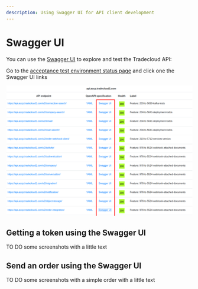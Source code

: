 ```yaml
---
description: Using Swagger UI for API client development
---
```


# Swagger UI

You can use the [Swagger UI](https://swagger.io/tools/swagger-ui/) to explore and test the Tradecloud API:

Go to the [acceptance test environment status page](https://api.accp.tradecloud1.com/) and click one the Swagger UI links

![acceptance test environment status page](../../.gitbook/assets/image%20%281%29%20%281%29%20%281%29%20%281%29%20%281%29%20%285%29.png)

## Getting a token using the Swagger UI

TO DO some screenshots with a little text

## Send an order using the Swagger UI

TO DO some screenshots with a simple order with a little text


